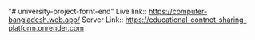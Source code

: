 "# university-project-fornt-end" 
Live link:: https://computer-bangladesh.web.app/
Server Link:: https://educational-contnet-sharing-platform.onrender.com